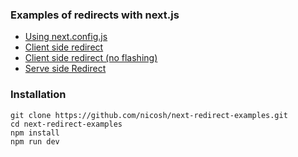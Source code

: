 ### Examples of redirects with next.js 
- [Using next.config.js](https://github.com/nicosh/next-redirect-examples/blob/main/next.config.js)
- [Client side redirect](https://github.com/nicosh/next-redirect-examples/blob/main/pages/client.js)
- [Client side redirect (no flashing)](https://github.com/nicosh/next-redirect-examples/blob/main/pages/client2.js)
- [Serve side Redirect](https://github.com/nicosh/next-redirect-examples/blob/main/pages/server.js)

### Installation
`git clone https://github.com/nicosh/next-redirect-examples.git`  
`cd next-redirect-examples`  
`npm install`    
`npm run dev`    